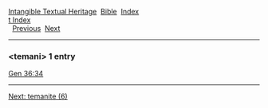 [Intangible Textual Heritage](../../index)  [Bible](../index) 
[Index](index)   
[t Index](_t_)  
  [Previous](c11364)  [Next](c11366) 

------------------------------------------------------------------------

### &lt;temani&gt; 1 entry

[Gen 36:34](../kjv/gen036.htm#034)  

------------------------------------------------------------------------

[Next: temanite (6)](c11366)
